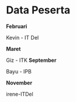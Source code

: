 # Data Peserta

**Februari**

Kevin - IT Del

**Maret**

Giz - ITK
**September**

Bayu - IPB

**November**

irene-ITDel
